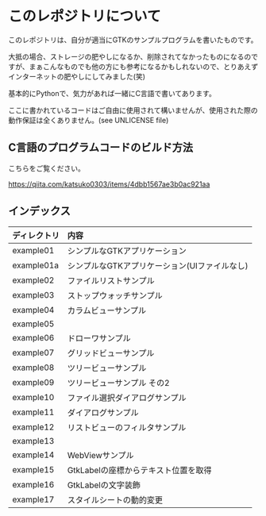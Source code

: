 # このレポジトリについて

このレポジトリは、自分が適当にGTKのサンプルプログラムを書いたものです。

大抵の場合、ストレージの肥やしになるか、削除されてなかったものになるのですが、まぁこんなものでも他の方にも参考になるかもしれないので、とりあえずインターネットの肥やしにしてみました(笑)

基本的にPythonで、気力があれば一緒にC言語で書いてあります。

ここに書かれているコードはご自由に使用されて構いませんが、使用された際の動作保証は全くありません。(see UNLICENSE file)

## C言語のプログラムコードのビルド方法

こちらをご覧ください。

https://qiita.com/katsuko0303/items/4dbb1567ae3b0ac921aa

## インデックス

|ディレクトリ|内容                                         |
|:-----------|:--------------------------------------------|
|example01   |シンプルなGTKアプリケーション                |
|example01a  |シンプルなGTKアプリケーション(UIファイルなし)|
|example02   |ファイルリストサンプル                       |
|example03   |ストップウォッチサンプル                     |
|example04   |カラムビューサンプル                         |
|example05   |                                             |
|example06   |ドローワサンプル                             |
|example07   |グリッドビューサンプル                       |
|example08   |ツリービューサンプル                         |
|example09   |ツリービューサンプル その2                   |
|example10   |ファイル選択ダイアログサンプル               |
|example11   |ダイアログサンプル                           |
|example12   |リストビューのフィルタサンプル               |
|example13   |                                             |
|example14   |WebViewサンプル                              |
|example15   |GtkLabelの座標からテキスト位置を取得         |
|example16   |GtkLabelの文字装飾                           |
|example17   |スタイルシートの動的変更                     |


